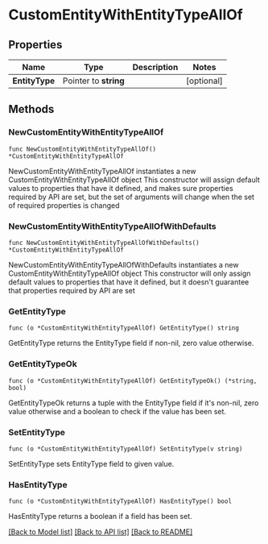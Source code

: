 # CustomEntityWithEntityTypeAllOf

## Properties

Name | Type | Description | Notes
------------ | ------------- | ------------- | -------------
**EntityType** | Pointer to **string** |  | [optional] 

## Methods

### NewCustomEntityWithEntityTypeAllOf

`func NewCustomEntityWithEntityTypeAllOf() *CustomEntityWithEntityTypeAllOf`

NewCustomEntityWithEntityTypeAllOf instantiates a new CustomEntityWithEntityTypeAllOf object
This constructor will assign default values to properties that have it defined,
and makes sure properties required by API are set, but the set of arguments
will change when the set of required properties is changed

### NewCustomEntityWithEntityTypeAllOfWithDefaults

`func NewCustomEntityWithEntityTypeAllOfWithDefaults() *CustomEntityWithEntityTypeAllOf`

NewCustomEntityWithEntityTypeAllOfWithDefaults instantiates a new CustomEntityWithEntityTypeAllOf object
This constructor will only assign default values to properties that have it defined,
but it doesn't guarantee that properties required by API are set

### GetEntityType

`func (o *CustomEntityWithEntityTypeAllOf) GetEntityType() string`

GetEntityType returns the EntityType field if non-nil, zero value otherwise.

### GetEntityTypeOk

`func (o *CustomEntityWithEntityTypeAllOf) GetEntityTypeOk() (*string, bool)`

GetEntityTypeOk returns a tuple with the EntityType field if it's non-nil, zero value otherwise
and a boolean to check if the value has been set.

### SetEntityType

`func (o *CustomEntityWithEntityTypeAllOf) SetEntityType(v string)`

SetEntityType sets EntityType field to given value.

### HasEntityType

`func (o *CustomEntityWithEntityTypeAllOf) HasEntityType() bool`

HasEntityType returns a boolean if a field has been set.


[[Back to Model list]](../README.md#documentation-for-models) [[Back to API list]](../README.md#documentation-for-api-endpoints) [[Back to README]](../README.md)


